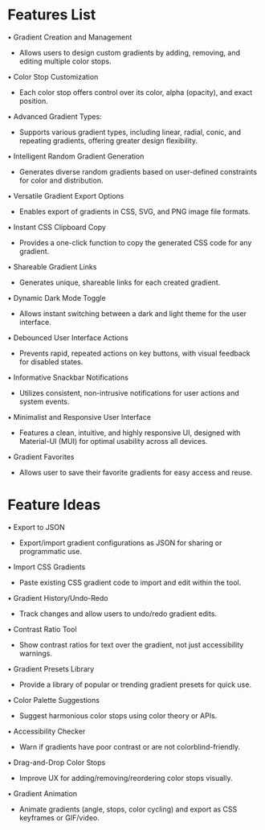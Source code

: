 # Features List

• Gradient Creation and Management
  - Allows users to design custom gradients by adding, removing, and editing multiple color stops.

• Color Stop Customization
  - Each color stop offers control over its color, alpha (opacity), and exact position.

• Advanced Gradient Types:
  - Supports various gradient types, including linear, radial, conic, and repeating gradients, offering greater design flexibility.

• Intelligent Random Gradient Generation
  - Generates diverse random gradients based on user-defined constraints for color and distribution.

• Versatile Gradient Export Options
  - Enables export of gradients in CSS, SVG, and PNG image file formats.

• Instant CSS Clipboard Copy
  - Provides a one-click function to copy the generated CSS code for any gradient.

• Shareable Gradient Links
  - Generates unique, shareable links for each created gradient.

• Dynamic Dark Mode Toggle
  - Allows instant switching between a dark and light theme for the user interface.

• Debounced User Interface Actions
  - Prevents rapid, repeated actions on key buttons, with visual feedback for disabled states.

• Informative Snackbar Notifications
  - Utilizes consistent, non-intrusive notifications for user actions and system events.

• Minimalist and Responsive User Interface
  - Features a clean, intuitive, and highly responsive UI, designed with Material-UI (MUI) for optimal usability across all devices.

• Gradient Favorites
  - Allows user to save their favorite gradients for easy access and reuse.

# Feature Ideas

• Export to JSON
  - Export/import gradient configurations as JSON for sharing or programmatic use.

• Import CSS Gradients
  - Paste existing CSS gradient code to import and edit within the tool.

• Gradient History/Undo-Redo
  - Track changes and allow users to undo/redo gradient edits.

• Contrast Ratio Tool
  - Show contrast ratios for text over the gradient, not just accessibility warnings.

• Gradient Presets Library
  - Provide a library of popular or trending gradient presets for quick use.

• Color Palette Suggestions
  - Suggest harmonious color stops using color theory or APIs.

• Accessibility Checker
  - Warn if gradients have poor contrast or are not colorblind-friendly.

• Drag-and-Drop Color Stops
  - Improve UX for adding/removing/reordering color stops visually.

• Gradient Animation
  - Animate gradients (angle, stops, color cycling) and export as CSS keyframes or GIF/video.
